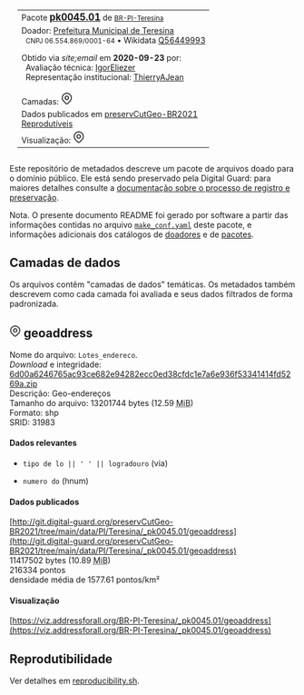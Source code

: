 <aside>
<table align="right" style="padding: 1em">
<tr><td>Pacote <a target="_git" title="link canônico para o git deste pacote" href="http://git.digital-guard.org/preserv-BR/blob/main/data/PI/Teresina/_pk0045.01"><big><b>pk0045.01</b></big></a> de <small><a target="_osmcodes" title="Jurisdição" href="https://osm.codes/BR-PI-Teresina">BR-PI-Teresina</a></small>
</td></tr>
<tr><td>
Doador: <a rel="external" target="_doador" href="https://pmt.pi.gov.br/">Prefeitura Municipal de Teresina</a>
<br/>&nbsp; <small>CNPJ 06.554.869/0001-64</small> • Wikidata <a rel="external" target="_doador" title="link descritor Wikidata do doador" href="https://www.wikidata.org/wiki/Q56449993">Q56449993</a></small><br/>

Obtido via <i>site;email</i> em <b>2020-09-23</b> por:
<br/>&nbsp; Avaliação técnica: <a rel="external" target="_gitPerson" title="usuário Git" href="https://github.com/IgorEliezer">IgorEliezer</a>
<br/>&nbsp; Representação institucional: <a rel="external" target="_gitPerson" title="usuário Git" href="https://github.com/ThierryAJean">ThierryAJean</a><br/>
</td></tr>
<tr><td>Camadas: <a title="geoaddress" href="#-geoaddress"><img src="https://raw.githubusercontent.com/digital-guard/preserv/main/docs/assets/layerIcon-geoaddress.png" alt="geoaddress" width="20"/></a> </td></tr>
<tr><td>Dados publicados em <a href="http://git.digital-guard.org/preservCutGeo-BR2021/tree/main/data/PI/Teresina/_pk0045.01">preservCutGeo-BR2021</a><br/><a href="#reprodutibilidade">Reprodutíveis</a></td></tr>
<tr><td>Visualização: <a title="geoaddress" href="https://viz.addressforall.org/BR-PI-Teresina/_pk0045.01/geoaddress"><img src="https://raw.githubusercontent.com/digital-guard/preserv/main/docs/assets/layerIcon-geoaddress.png" alt="geoaddress" width="20"/></a></td></tr>
</table>
</aside>

<section>

Este repositório de metadados descreve um pacote de arquivos doado para o domínio público. Ele está sendo preservado pela Digital Guard: para maiores detalhes consulte a [documentação sobre o processo de registro e preservação](https://wiki.addressforall.org/doc/Documentação_Digital-guard).

Nota. O presente documento README foi gerado por software a partir das informações contidas no arquivo [`make_conf.yaml`](make_conf.yaml) deste pacote, e informações adicionais dos catálogos de [doadores](https://git.digital-guard.org/preserv-BR/blob/main/data/donor.csv) e de [pacotes](https://git.digital-guard.org/preserv-BR/blob/main/data/donatedPack.csv).

# Camadas de dados

Os arquivos contêm "camadas de dados" temáticas. Os metadados também descrevem como cada camada foi avaliada e seus dados filtrados de forma padronizada.

## <img src="https://raw.githubusercontent.com/digital-guard/preserv/main/docs/assets/layerIcon-geoaddress.png" alt="geoaddress" width="20"/> geoaddress

Nome do arquivo: `Lotes_endereco`.<br/>*Download* e integridade: [6d00a6246765ac93ce682e94282ecc0ed38cfdc1e7a6e936f53341414fd5269a.zip](http://dl.digital-guard.org/6d00a6246765ac93ce682e94282ecc0ed38cfdc1e7a6e936f53341414fd5269a.zip)<br/>Descrição: Geo-endereços<br/>Tamanho do arquivo: 13201744 bytes (12.59 <abbr title="mebibyte">MiB</abbr>)<br/>Formato: shp<br/>SRID: 31983

#### Dados relevantes
* `tipo de lo || ' ' || logradouro` (via)

* `numero do` (hnum)

#### Dados publicados
[http://git.digital-guard.org/preservCutGeo-BR2021/tree/main/data/PI/Teresina/_pk0045.01/geoaddress](http://git.digital-guard.org/preservCutGeo-BR2021/tree/main/data/PI/Teresina/_pk0045.01/geoaddress)<br/>11417502 bytes (10.89 <abbr title="mebibyte">MiB</abbr>)<br/>216334 pontos<br/>densidade média de 1577.61 pontos/km²

#### Visualização
[https://viz.addressforall.org/BR-PI-Teresina/_pk0045.01/geoaddress](https://viz.addressforall.org/BR-PI-Teresina/_pk0045.01/geoaddress)

</section>
<section>

# Reprodutibilidade

Ver detalhes em [reproducibility.sh](reproducibility.sh).

</section>

